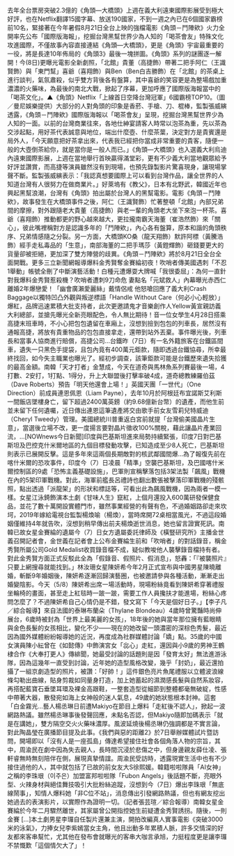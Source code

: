 去年全台票房突破2.3億的《角頭—大橋頭》上週在義大利遠東國際影展受到極大好評，也在Netflix翻譯15國字幕、放送190國家，不到一週之內已在6個國家霸榜前10名，緊接著在今年暑假8月21日全台上映的強檔電影《角頭－鬥陣欸》火力全開率先公布「國際版海報」，挖掘台灣黑幫世界少為人知的「喝茶會友」特殊文化攻進國際，不僅故事內容直接連結《角頭—大橋頭》，更是《角頭》宇宙最重要的一役，將是長達10年佈局的《角頭3》最後一塊拼圖。《角頭》系列的謎團逐一解開！今(8日)更曝光電影全新劇照，「北館」貴董（高捷飾）帶著二把手阿仁（王識賢飾）與「東門幫」喜爺（喜翔飾）與Ben（Ben白吉勝飾）在「北館」的茶桌上進行談判，氣氛肅殺，似乎雙方背後各有盤算，其中喜爺的笑容更是為整場戲加重濃濃的火藥味，為最後的南北大戰，掀起了序幕，更加呼應了國際版海報當中的「喝茶文化」。▲《角頭》Netflix「上線首日空降台灣冠軍」6國霸榜TOP10。（圖／曼尼娛樂提供）大部分的人對角頭的印象是香菸、手槍、刀、棍棒，監製張威縯透露，《角頭－鬥陣欸》國際版海報以「喝茶會友」呈現，挖掘台灣黑幫世界少為人知的一面。以前的台灣商業往來，各地仕紳宴請客人時常以泡茶為重，先以茶為交涉起點，用好茶代表誠意與地位，端出什麼壺、什麼茶葉，決定對方是貴賓還是局外人，「今天願意把好茶拿出來，代表我已經把你當成非常重要的貴客，隨便一般的大壺倒茶給你，就是當你是一般人而已。」《角頭—大橋頭》也入選義大利烏迪內遠東國際影展，上週在當地舉行首映贏得滿堂彩，更有不少義大利當地觀眾給予好評並讚賞，而高捷等演員雖然沒有到現場，也預先錄製影片驚喜現身，讓現場掌聲不斷。監製張威縯表示：「我認真想要國際上可以看到台灣作品，讓全世界的人知道台灣有人很努力在做商業片。」好萊塢有《教父》，日本有北野武，韓國近年也興起黑幫浪潮，台灣有《角頭》拍出屬於台灣人的黑幫電影。電影《角頭－鬥陣欸》，故事發生在大橋頭事件之後，阿仁（王識賢飾）忙著整頓「北館」內部兄弟間的摩擦，對外跟隨老大貴董（高捷飾）與老一輩的角頭老大坐下來泡一杯茶。喜爺（喜翔飾）推動都更的野心越來越大，更拉攏南霸天海董（崔浩然飾）來「關心」，彼此嘴裡稱對方是認識多年的「鬥陣欸」，內心各有盤算，原本和諧的角頭秩序、兄弟情感隨之分裂。另一方面，大橋頭KO桑（龍天翔飾）默許阿標（黃騰浩飾）經手走私毒品的「生意」，南部海董的二把手瑪莎（黃鐙輝飾）砸錢要更大的貨量卻被拒絕，更加深了雙方陣營的歧異。《角頭－鬥陣欸》將於8月21日全台全面開戰。更多三立新聞網報導爆料金秀賢奪金賽綸初夜！吹哨者傳美國遇刺「不忍1舉動」帳號全刪了中斷演藝活動！白種元遭爆耍大牌喊「我很委屈」：為何一直針對我爆料金秀賢惹殺機？吹哨者遭刺9刀命危 妻點名「元斌救人」內幕曝光赤西仁離婚2年爆戀愛！「幽會廣瀨愛麗絲」戴情侶戒 他怒嗆回應了義大利Crash Baggage以獨特凹凸外觀與叛逆標語「Handle Without Care（何必小心輕放）」爆紅，品牌迅速累積大批支持者，此次更邀請鬼才音樂創作人Yellow黃宣親訪義大利總部，並搶先曝光全新亮眼配色，令人無比期待！音一位女學生4月28日搭乘高捷末班車時，不小心把包包遺留在車廂上，沒想到撿到包包的列車長，居然沒有通報高捷，將放有貴重物品的包包直接拿走，還帶到站外丟棄。事件曝光後，列車長和當事人協商進行賠償，高捷公司...台鐵昨（7日）有一名外籍旅客在台鐵區間車，遺失一只黑色手提袋，且包內竟有400萬元鉅款，隨即透過台鐵協尋，所幸最終找回，如今失主職業也曝光了。經初步調查，該筆鉅款可能是台鐵歷來遺失拾獲的最高金額。南韓「天才打者」金慧成，今天在道奇與馬林魚系列賽最後一場，4打數、2安打，1打點、1得分，升上大聯盟後打擊率破4成，道奇總教練羅伯茲（Dave Roberts）預告「明天他還會上場！」英國天團「一世代」（One Direction）前成員連恩佩恩（Liam Payne），去年10月於阿根廷布宜諾斯艾利斯一間飯店墜樓身亡，留下超過2400萬英鎊（約9.68億新台幣）的遺產，而他生前並未留下任何遺囑，近日傳出連恩這筆遺產將交由歌手前女友雪莉兒特威迪（Cheryl Tweedy）管理。美國總統川普重返白宮前就提「台灣偷美國晶片生意」，當選後立場不改，更一度揚言要對晶片徵收100%關稅，藉此讓晶片產業回流，...[NOWnews今日新聞]印度與巴基斯坦進來局勢持續緊張，印度7日對巴基斯坦及巴控克什米爾地區的九個目標發動攻擊，已知造成至少8人死亡，巴基斯坦則表示已展開反擊。這是多年來這兩個長期敵對的核武鄰國間爆...為了報復先前在喀什米爾的恐攻事件，印度今（7）日凌晨「精準」空襲巴基斯坦，及巴國喀什米爾控制區的9處「恐怖主義基礎設施」，巴軍則宣稱擊落包括3架法製「飆風」戰機在內的5架印軍戰機。對此，海軍前艦長呂禮詩也翻出數張被擊落印軍戰機的殘骸照，點出透過「派龍架」的形狀和標誌等，可看出此為飆風戰機，因為兩者一模一樣。女星江泳錡飾演本土劇《甘味人生》竄紅，上個月還投入600萬研發保健食品，並花了數十萬開設實體門市，雖然事業經營的有聲有色，不過婚姻路卻走來坎坷，2019年嫁給電視台監製楊煥喻（楊煥），當時席開72桌相當風光，不過這段婚姻僅維持4年就告吹，沒想到稍早傳出前夫楊煥逝世消息，她也留言證實死訊。南韓已故女星金賽綸的遺屬今（7）日女方遺屬委託律師及《橫豎研究所》主播金世義召開記者會，金世義在記者會上公布金賽綸生前和「吹哨者」的對話錄音，稱金秀賢所屬公司Gold Medalist收買錄音檔不成，疑似教唆他人襲擊錄音檔持有者。對此金秀賢方面正式反駁此全為「假錄音、假照片、假消息」，怒轟：「『被襲照片』只要上網搜尋就能找到。」林汝珊女星陳妍希今年2月正式宣布與中國男星陳曉離婚，斬斷9年婚姻後，陳妍希逐漸回歸演藝圈，也被邀請參與各種活動，漸漸走出婚變陰影。今天（5/8）陳妍希出席一場活動時，現場粉絲竟看到陳妍希穿著禮服坐輪椅的畫面，甚至走上紅毯時一跛一跛，需要工作人員攙扶才能進場，粉絲心疼問怎麼了？不過陳妍希自己心情仍是不錯，發文寫下「今天是個好日子。」【李子凡／綜合報導】來自法國的泰琳布蘭朵（Thylane Blondeau）4歲時曾驚豔時尚伸展台，6歲時被封為「世界上最美麗的女孩」，18年後的她與當年那位擁有藍眼睛與金色長髮的女孩相比，變化不少——現在的她改留一頭濃密的深棕色秀髮，最近因為國外媒體紛紛報導她的近況，再度成為社群媒體討論「嬌」點。35歲的中國女演員陳小紜曾在《如懿傳》中飾演宮女「惢心」走紅，還因與小9歲的男神王鶴棣合作《大奉打更人》傳緋聞，她最受討論的話題則是因「發育太好」無法進游泳隊，因為這幾年一直受到討論，近年她的造型風格改變，幾乎「封奶」，最近還拍攝了一組京劇造型的照片，被讚：「好帥！」這件銀色亮片魚尾禮服以立體波浪線條勾勒出曲線，貼身剪裁如同量身打造，加上她蓄起的濕潤感長髮與自然系妝容，再搭配藍寶石垂墜耳環及裸金高跟鞋，一整套造型從細節到整體都毫無破綻，性感中帶著大器，散發宛如海上女神般的迷人氣息，49歲的她狀態根本封神。這套「白金霧光...藝人楊丞琳日前遭Makiyo在節目上爆料「走紅後不認人」，掀起一波網路熱議。雖然楊丞琳事後發聲回應，未點名否認，但Makiyo隨即加碼表示「就是在講她」，雙方隔空交火火藥味濃厚。風波延燒後楊丞琳仍強調都是不實言論，對此陶晶瑩在廣播節目提及此事。《我們與惡的距離2》於7日舉辦媒體試片暨訪問，開場即以「沒有人是一座孤島」傳達希望接住社會各個角落人物的宗旨，其中，周渝民在劇中因為失去親人，長時間沉浸於悲傷之中，但身邊親友薛仕凌、張軒睿無時無刻陪伴在側，展現真摯情誼。周渝民受訪時，透露現實生活中也有不少接住過他的人，其中就包括了已故的前女友大S徐熙媛。韓籍啦啦隊員「AI女神」之稱的李珠珢（이주은）加盟富邦啦啦隊「Fubon Angels」後話題不斷，亮眼外型、火辣身材與絕佳舞技吸引大批粉絲追蹤，沒想到今（7日）爆出李珠珢「無底線鬧事」，知情人爆料她「非C位不站」，消息傳出引發網路熱議，但也有網友挖出她過去的表演影片，以實際作為證明一切。（記者張芸瑄／綜合報導）南韓女星金賽綸於今年二月驟然離世，其家屬曾公開指控她生前疑遭金秀賢誘拐。隨後，一則金賽 […]本土劇男星李㼈自任製片還兼主演，開拍改編真人實事電影《突破3000米的泳氣》，力捧女兒李紫嫣當女主角，他且出動多年累積人脈，許多交情深的好友都來客串幫忙，尤其他在發布會就曝光的客串大咖言承旭，力挺程度更是讓李㼈不禁慨歎「這個情欠大了」！